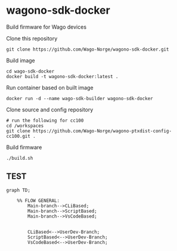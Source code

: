 # wagono-sdk-docker
Build firmware for Wago devices

Clone this repository
```
git clone https://github.com/Wago-Norge/wagono-sdk-docker.git
```

Build image
```
cd wago-sdk-docker
docker build -t wagono-sdk-docker:latest .
```

Run container based on built image
```
docker run -d --name wago-sdk-builder wagono-sdk-docker
```

Clone source and config repository
```
# run the following for cc100
cd /workspaces
git clone https://github.com/Wago-Norge/wagono-ptxdist-config-cc100.git .
```

Build firmware
```
./build.sh
```


## TEST 

```mermaid 
graph TD;

    %% FLOW GENERAL:
        Main-branch-->CLiBased;
        Main-branch-->ScriptBased;
        Main-branch-->VsCodeBased;
  
      
        CLiBased<-->UserDev-Branch;
        ScriptBased<-->UserDev-Branch;
        VsCodeBased<-->UserDev-Branch;
```




